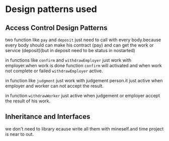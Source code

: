 # Design patterns used

## Access Control Design Patterns

two function like `pay` and `deposit` just need to call with every body.because every body should can make his contract (pay) and can get the work or service (deposit)(but in deposit need to be status in nostarted)


in functions like `confirm` and `withdrawEmployer` just work with employer.when work is done function `confirm` will activated and when work not complete or failed `withdrawEmployer` active.

in function like `judgment` just work with judgement person.it just active when employer and worker can not accept the result.

in function `withdrawWorker` just active when judgement or employer accept the result of his work.

## Inheritance and Interfaces

we don't need to library ecause write all them with mineself.and time project is near to out.